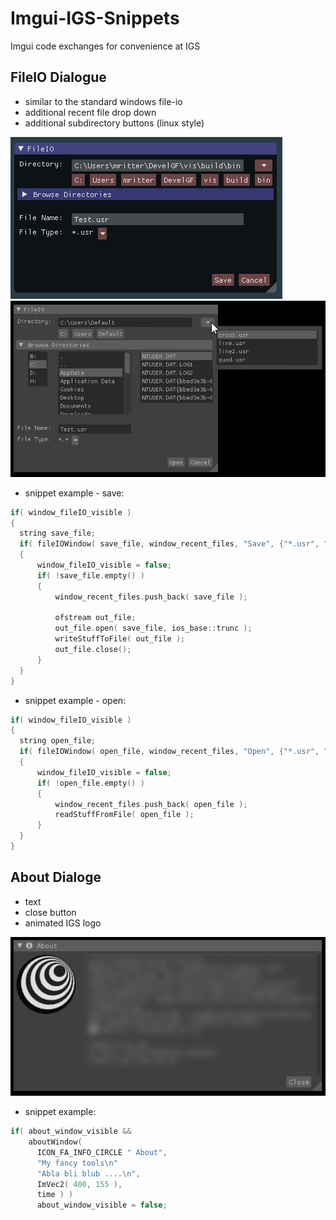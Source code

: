 # Imgui-IGS-Snippets
Imgui code exchanges for convenience at IGS 

## FileIO Dialogue
 * similar to the standard windows file-io
 * additional recent file drop down
 * additional subdirectory buttons (linux style)

 ![Imgui FileIO Dialogue Default](images/Imgui-File-Save.PNG)
 ![Imgui FileIO Dialogue](images/Imgui-File-Open.PNG)
  * snippet example - save:
  ```c++
if( window_fileIO_visible )
{
    string save_file;
    if( fileIOWindow( save_file, window_recent_files, "Save", {"*.usr", "*.*"} ) )
    {
        window_fileIO_visible = false;
        if( !save_file.empty() )
        {
            window_recent_files.push_back( save_file );
 
            ofstream out_file;
            out_file.open( save_file, ios_base::trunc );          
            writeStuffToFile( out_file ); 
            out_file.close();
        }
    }
}  
  ```
  * snippet example - open:
  ```c++
if( window_fileIO_visible )
{
    string open_file;
    if( fileIOWindow( open_file, window_recent_files, "Open", {"*.usr", "*.*"}, true  ) )
    {
        window_fileIO_visible = false;
        if( !open_file.empty() )
        {
            window_recent_files.push_back( open_file );
            readStuffFromFile( open_file );
        }
    }
}	
  ```
  

## About Dialoge
 * text
 * close button
 * animated IGS logo
 
 ![Imgui About Dialogue](images/Imgui-About-IGS.PNG)
 
 * snippet example:
  ```c++
if( about_window_visible &&  
      aboutWindow( 
		ICON_FA_INFO_CIRCLE " About",
		"My fancy tools\n"
		"Abla bli blub ....\n",
		ImVec2( 400, 155 ),
		time ) )
		about_window_visible = false;
  ```